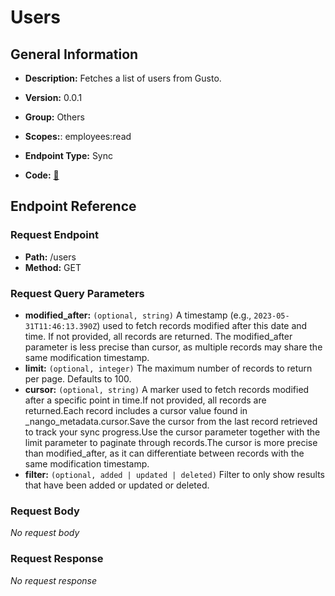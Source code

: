 # Users

## General Information

- **Description:** Fetches a list of users from Gusto.

- **Version:** 0.0.1
- **Group:** Others
- **Scopes:**: employees:read
- **Endpoint Type:** Sync
- **Code:** [🔗](https://github.com/NangoHQ/integration-templates/tree/main/integrations/gusto-demo/syncs/users.ts)

## Endpoint Reference

### Request Endpoint

- **Path:** /users
- **Method:** GET

### Request Query Parameters

- **modified_after:** `(optional, string)` A timestamp (e.g., `2023-05-31T11:46:13.390Z`) used to fetch records modified after this date and time. If not provided, all records are returned. The modified_after parameter is less precise than cursor, as multiple records may share the same modification timestamp.
- **limit:** `(optional, integer)` The maximum number of records to return per page. Defaults to 100.
- **cursor:** `(optional, string)` A marker used to fetch records modified after a specific point in time.If not provided, all records are returned.Each record includes a cursor value found in _nango_metadata.cursor.Save the cursor from the last record retrieved to track your sync progress.Use the cursor parameter together with the limit parameter to paginate through records.The cursor is more precise than modified_after, as it can differentiate between records with the same modification timestamp.
- **filter:** `(optional, added | updated | deleted)` Filter to only show results that have been added or updated or deleted.

### Request Body

_No request body_

### Request Response

_No request response_
